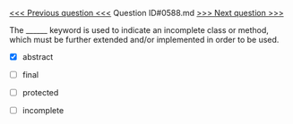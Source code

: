 [<<< Previous question <<<](0587.md)  Question ID#0588.md  [>>> Next question >>>](0589.md) 

The ______ keyword is used to indicate an incomplete class or method, which must be further extended and/or implemented in order to be used.




- [x]  abstract

- [ ]  final

- [ ]  protected

- [ ]  incomplete

